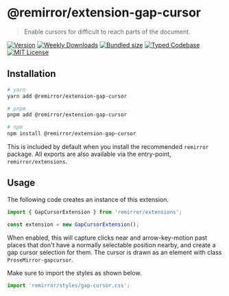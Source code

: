 # @remirror/extension-gap-cursor

> Enable cursors for difficult to reach parts of the document.

[![Version][version]][npm] [![Weekly Downloads][downloads-badge]][npm] [![Bundled size][size-badge]][size] [![Typed Codebase][typescript]](#) [![MIT License][license]](#)

[version]: https://flat.badgen.net/npm/v/@remirror/extension-gap-cursor
[npm]: https://npmjs.com/package/@remirror/extension-gap-cursor
[license]: https://flat.badgen.net/badge/license/MIT/purple
[size]: https://bundlephobia.com/result?p=@remirror/extension-gap-cursor
[size-badge]: https://flat.badgen.net/bundlephobia/minzip/@remirror/extension-gap-cursor
[typescript]: https://flat.badgen.net/badge/icon/TypeScript?icon=typescript&label
[downloads-badge]: https://badgen.net/npm/dw/@remirror/extension-gap-cursor/red?icon=npm

## Installation

```bash
# yarn
yarn add @remirror/extension-gap-cursor

# pnpm
pnpm add @remirror/extension-gap-cursor

# npm
npm install @remirror/extension-gap-cursor
```

This is included by default when you install the recommended `remirror` package. All exports are also available via the entry-point, `remirror/extensions`.

## Usage

The following code creates an instance of this extension.

```ts
import { GapCursorExtension } from 'remirror/extensions';

const extension = new GapCursorExtension();
```

When enabled, this will capture clicks near and arrow-key-motion past places that don't have a normally selectable position nearby, and create a gap cursor selection for them. The cursor is drawn as an element with class `ProseMirror-gapcursor`.

Make sure to import the styles as shown below.

```ts
import 'remirror/styles/gap-cursor.css';
```
